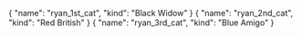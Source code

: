 {
"name": "ryan_1st_cat",
"kind": "Black Widow"
}
{
"name": "ryan_2nd_cat",
"kind": "Red British"
}
{
"name": "ryan_3rd_cat",
"kind": "Blue Amigo"
}
